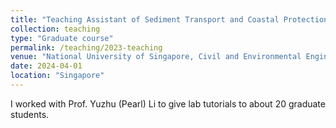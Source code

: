 ```yaml
---
title: "Teaching Assistant of Sediment Transport and Coastal Protection AY2024/2025"
collection: teaching
type: "Graduate course"
permalink: /teaching/2023-teaching
venue: "National University of Singapore, Civil and Environmental Engineering"
date: 2024-04-01
location: "Singapore"
---
```


I worked with Prof. Yuzhu (Pearl) Li to give lab tutorials to about 20 graduate students.

<!-- <div align=center><img src="http://huzhengyu.github.io/images/CE5308.gif" width = 400></div> -->